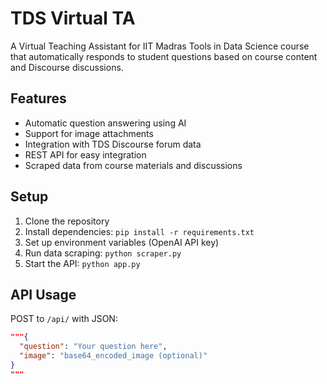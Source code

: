 # TDS Virtual TA

A Virtual Teaching Assistant for IIT Madras Tools in Data Science course that automatically responds to student questions based on course content and Discourse discussions.

## Features

- Automatic question answering using AI
- Support for image attachments
- Integration with TDS Discourse forum data
- REST API for easy integration
- Scraped data from course materials and discussions

## Setup

1. Clone the repository
2. Install dependencies: `pip install -r requirements.txt`
3. Set up environment variables (OpenAI API key)
4. Run data scraping: `python scraper.py`
5. Start the API: `python app.py`

## API Usage

POST to `/api/` with JSON:
```json
"""{
  "question": "Your question here",
  "image": "base64_encoded_image (optional)"
}
"""
